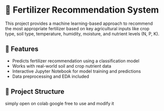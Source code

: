 # 🌱 Fertilizer Recommendation System

This project provides a machine learning-based approach to recommend the most appropriate fertilizer based on key agricultural inputs like crop type, soil type, temperature, humidity, moisture, and nutrient levels (N, P, K).

## 🚀 Features

- Predicts fertilizer recommendation using a classification model
- Works with real-world soil and crop nutrient data
- Interactive Jupyter Notebook for model training and predictions
- Data preprocessing and EDA included

## 📁 Project Structure
simply open on colab google 
free to use and modify it 
